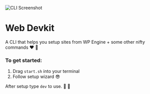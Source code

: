 ![CLI Screenshot](https://user-images.githubusercontent.com/25268506/96168364-e88f2f00-0f20-11eb-9e65-931595dbe198.png)

# Web Devkit

A CLI that helps you setup sites from WP Engine + some other nifty commands ❤️ 💯

### To get started:

1. Drag `start.sh` into your terminal
2. Follow setup wizard 😎

After setup type `dev` to use. 🎉 🙌
